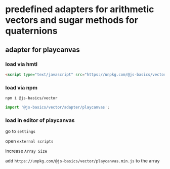 # predefined adapters for arithmetic vectors and sugar methods for quaternions

## adapter for playcanvas

### load via hmtl

```html
<script type="text/javascript" src="https://unpkg.com/@js-basics/vector/adapter/playcanvas.min.js"></script>
```

### load via npm

```default
npm i @js-basics/vector
```

```javascript
import '@js-basics/vector/adapter/playcanvas';
```

### load in editor of playcanvas

go to `settings`

open `external scripts`

increase `Array Size`

add `https://unpkg.com/@js-basics/vector/playcanvas.min.js` to the array
